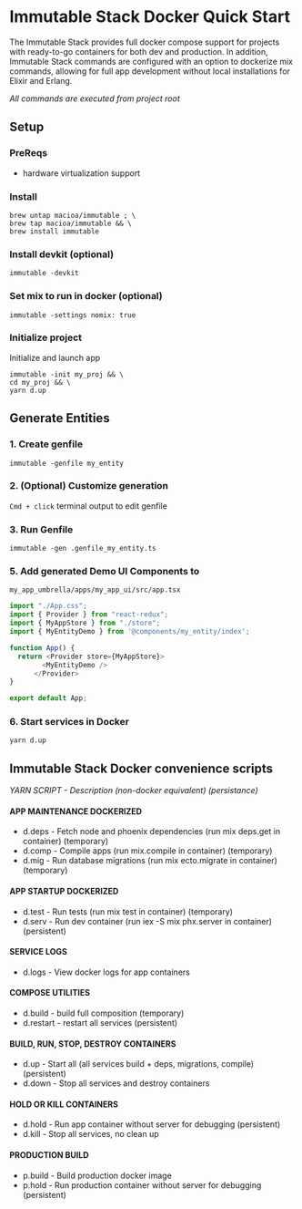 # Immutable Stack Docker Quick Start 
The Immutable Stack provides full docker compose support for projects with ready-to-go containers for both dev and production. In addition, Immutable Stack commands are configured with an option to dockerize mix commands, allowing for full app development without local installations for Elixir and Erlang.

*All commands are executed from project root*

## Setup

### PreReqs
*  hardware virtualization support

### Install

```
brew untap macioa/immutable ; \
brew tap macioa/immutable && \
brew install immutable
```

### Install devkit (optional)

```
immutable -devkit
```

### Set mix to run in docker (optional)
```
immutable -settings nomix: true
```

### Initialize project
Initialize and launch app
```
immutable -init my_proj && \
cd my_proj && \
yarn d.up
```

## Generate Entities

### 1. Create genfile
```
immutable -genfile my_entity
```

### 2. (Optional) Customize generation
`Cmd + click` terminal output to edit genfile

### 3. Run Genfile
```
immutable -gen .genfile_my_entity.ts
```

### 5. Add generated Demo UI Components to 
`my_app_umbrella/apps/my_app_ui/src/app.tsx`
```js
import "./App.css";
import { Provider } from "react-redux";
import { MyAppStore } from "./store";
import { MyEntityDemo } from '@components/my_entity/index';

function App() {
  return <Provider store={MyAppStore}>
        <MyEntityDemo />
      </Provider>
}

export default App;
``` 

### 6. Start services in Docker
```
yarn d.up
```

## Immutable Stack Docker convenience scripts
*YARN SCRIPT - Description (non-docker equivalent) (persistance)*
#### APP MAINTENANCE DOCKERIZED
* d.deps -   Fetch node and phoenix dependencies (run mix deps.get in container) (temporary)
* d.comp -   Compile apps (run mix.compile in container) (temporary)
* d.mig -    Run database migrations (run mix ecto.migrate in container) (temporary)
#### APP STARTUP DOCKERIZED
* d.test -   Run tests (run mix test in container) (temporary)
* d.serv -   Run dev container (run iex -S mix phx.server in container) (persistent)
#### SERVICE LOGS
* d.logs -   View docker logs for app containers
#### COMPOSE UTILITIES
* d.build -   build full composition (temporary)
* d.restart -   restart all services (persistent)
#### BUILD, RUN, STOP, DESTROY CONTAINERS
* d.up -     Start all (all services build + deps, migrations, compile) (persistent)
* d.down -   Stop all services and destroy containers 
#### HOLD OR KILL CONTAINERS
* d.hold -   Run app container without server for debugging (persistent)
* d.kill -   Stop all services, no clean up
#### PRODUCTION BUILD
* p.build -  Build production docker image
* p.hold -   Run production container without server for debugging (persistent)


